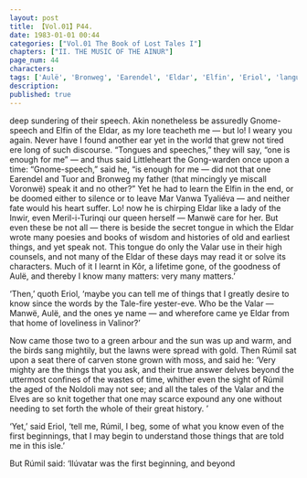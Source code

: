 ```yaml
---
layout: post
title: 【Vol.01】P44.
date: 1983-01-01 00:44
categories: ["Vol.01 The Book of Lost Tales I"]
chapters: ["II. THE MUSIC OF THE AINUR"]
page_num: 44
characters: 
tags: ['Aulë', 'Bronweg', 'Earendel', 'Eldar', 'Elfin', 'Eriol', 'language of the Gods', 'Great Lands', 'Ilúvatar', 'Inwir', 'Island Elves']
description: 
published: true
---
```


<p style="text-indent: 0;">
deep sundering of their speech. Akin nonetheless be assuredly Gnome-speech and Elfin of the Eldar, as my lore teacheth me — but lo! I weary you again. Never have I found another ear yet in the world that grew not tired ere long of such discourse. “Tongues and speeches,” they will say, “one is enough for me” — and thus said Littleheart the Gong-warden once upon a time: “Gnome-speech,” said he, “is enough for me — did not that one Earendel and Tuor and Bronweg my father (that mincingly ye miscall Voronwë) speak it and no other?” Yet he had to learn the Elfin in the end, or be doomed either to silence or to leave Mar Vanwa Tyaliéva — and neither fate would his heart suffer. Lo! now he is chirping Eldar like a lady of the Inwir, even Meril-i-Turinqi our queen herself — Manwë care for her. But even these be not all — there is beside the secret tongue in which the Eldar wrote many poesies and books of wisdom and histories of old and earliest things, and yet speak not. This tongue do only the Valar use in their high counsels, and not many of the Eldar of these days may read it or solve its characters. Much of it I learnt in Kôr, a lifetime gone, of the goodness of Aulë, and thereby I know many matters: very many matters.’
</p>

‘Then,’ quoth Eriol, ‘maybe you can tell me of things that I greatly desire to know since the words by the Tale-fire yester-eve. Who be the Valar — Manwë, Aulë, and the ones ye name — and wherefore came ye Eldar from that home of loveliness in Valinor?’

Now came those two to a green arbour and the sun was up and warm, and the birds sang mightily, but the lawns were spread with gold. Then Rúmil sat upon a seat there of carven stone grown with moss, and said he: ‘Very mighty are the things that you ask, and their true answer delves beyond the uttermost confines of the wastes of time, whither even the sight of Rúmil the aged of the Noldoli may not see; and all the tales of the Valar and the Elves are so knit together that one may scarce expound any one without needing to set forth the whole of their great history. ’

‘Yet,’ said Eriol, ‘tell me, Rúmil, I beg, some of what you know even of the first beginnings, that I may begin to understand those things that are told me in this isle.’

But Rúmil said: ‘Ilúvatar was the first beginning, and beyond

